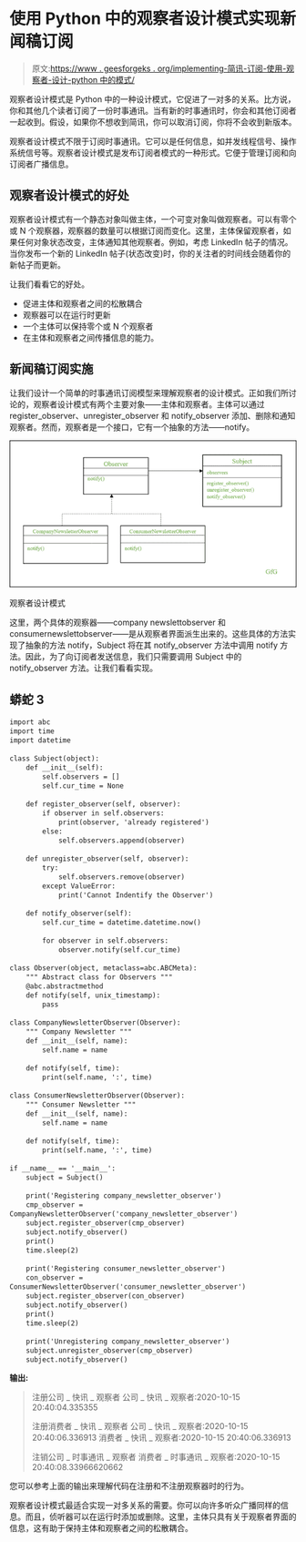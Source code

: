# 使用 Python 中的观察者设计模式实现新闻稿订阅

> 原文:[https://www . geesforgeks . org/implementing-简讯-订阅-使用-观察者-设计-python 中的模式/](https://www.geeksforgeeks.org/implementing-newsletter-subscription-using-observer-design-pattern-in-python/)

观察者设计模式是 Python 中的一种设计模式，它促进了一对多的关系。比方说，你和其他几个读者订阅了一份时事通讯。当有新的时事通讯时，你会和其他订阅者一起收到。假设，如果你不想收到简讯，你可以取消订阅，你将不会收到新版本。

观察者设计模式不限于订阅时事通讯。它可以是任何信息，如并发线程信号、操作系统信号等。观察者设计模式是发布订阅者模式的一种形式。它便于管理订阅和向订阅者广播信息。

## 观察者设计模式的好处

观察者设计模式有一个静态对象叫做主体，一个可变对象叫做观察者。可以有零个或 N 个观察器，观察器的数量可以根据订阅而变化。这里，主体保留观察者，如果任何对象状态改变，主体通知其他观察者。例如，考虑 LinkedIn 帖子的情况。当你发布一个新的 LinkedIn 帖子(状态改变)时，你的关注者的时间线会随着你的新帖子而更新。

让我们看看它的好处。

*   促进主体和观察者之间的松散耦合
*   观察器可以在运行时更新
*   一个主体可以保持零个或 N 个观察者
*   在主体和观察者之间传播信息的能力。

## 新闻稿订阅实施

让我们设计一个简单的时事通讯订阅模型来理解观察者的设计模式。正如我们所讨论的，观察者设计模式有两个主要对象——主体和观察者。主体可以通过 register_observer、unregister_observer 和 notify_observer 添加、删除和通知观察者。然而，观察者是一个接口，它有一个抽象的方法——notify。

![](img/27a3911c25e3f410efb6813e760f499c.png)

观察者设计模式

这里，两个具体的观察器——company newslettobserver 和 consumernewslettobserver——是从观察者界面派生出来的。这些具体的方法实现了抽象的方法 notify，Subject 将在其 notify_observer 方法中调用 notify 方法。因此，为了向订阅者发送信息，我们只需要调用 Subject 中的 notify_observer 方法。让我们看看实现。

## 蟒蛇 3

```
import abc
import time
import datetime

class Subject(object):
    def __init__(self):
        self.observers = []
        self.cur_time = None

    def register_observer(self, observer):
        if observer in self.observers:
            print(observer, 'already registered')
        else:
            self.observers.append(observer)

    def unregister_observer(self, observer):
        try:
            self.observers.remove(observer)
        except ValueError:
            print('Cannot Indentify the Observer')

    def notify_observer(self):
        self.cur_time = datetime.datetime.now()

        for observer in self.observers:
            observer.notify(self.cur_time)

class Observer(object, metaclass=abc.ABCMeta):    
    """ Abstract class for Observers """
    @abc.abstractmethod
    def notify(self, unix_timestamp):
        pass

class CompanyNewsletterObserver(Observer):
    """ Company Newsletter """
    def __init__(self, name):
        self.name = name

    def notify(self, time):
        print(self.name, ':', time)

class ConsumerNewsletterObserver(Observer):
    """ Consumer Newsletter """
    def __init__(self, name):
        self.name = name

    def notify(self, time):
        print(self.name, ':', time)

if __name__ == '__main__':
    subject = Subject()

    print('Registering company_newsletter_observer')
    cmp_observer = CompanyNewsletterObserver('company_newsletter_observer')
    subject.register_observer(cmp_observer)
    subject.notify_observer()
    print()
    time.sleep(2)

    print('Registering consumer_newsletter_observer')
    con_observer = ConsumerNewsletterObserver('consumer_newsletter_observer')
    subject.register_observer(con_observer)
    subject.notify_observer()
    print()
    time.sleep(2)

    print('Unregistering company_newsletter_observer')
    subject.unregister_observer(cmp_observer)
    subject.notify_observer()
```

**输出:**

> 注册公司 _ 快讯 _ 观察者
> 公司 _ 快讯 _ 观察者:2020-10-15 20:40:04.335355
> 
> 注册消费者 _ 快讯 _ 观察者
> 公司 _ 快讯 _ 观察者:2020-10-15 20:40:06.336913
> 消费者 _ 快讯 _ 观察者:2020-10-15 20:40:06.336913
> 
> 注销公司 _ 时事通讯 _ 观察者
> 消费者 _ 时事通讯 _ 观察者:2020-10-15 20:40:08.33966620662

您可以参考上面的输出来理解代码在注册和不注册观察器时的行为。

观察者设计模式最适合实现一对多关系的需要。你可以向许多听众广播同样的信息。而且，侦听器可以在运行时添加或删除。这里，主体只具有关于观察者界面的信息，这有助于保持主体和观察者之间的松散耦合。